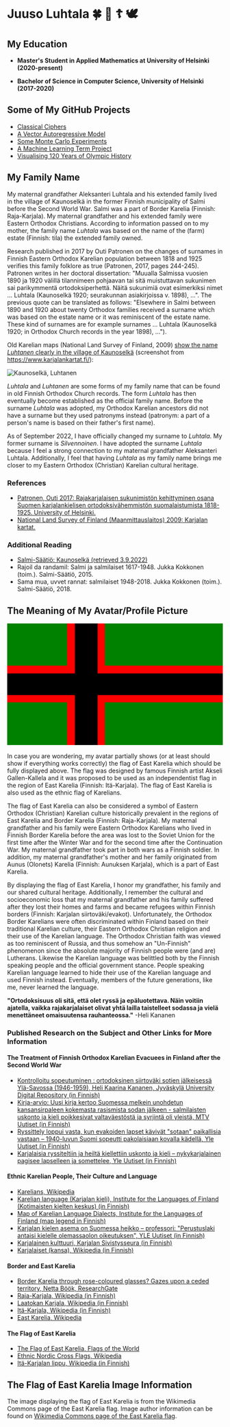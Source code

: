 # Juuso Luhtala :four_leaf_clover: :evergreen_tree: :orthodox_cross: :dove:

## My Education

- **Master's Student in Applied Mathematics at University of Helsinki (2020-present)**

- **Bachelor of Science in Computer Science, University of Helsinki (2017-2020)**

## Some of My GitHub Projects

- [Classical Ciphers](https://github.com/Jsos17/Classic-crypto)
- [A Vector Autoregressive Model](https://github.com/Jsos17/A_Vector_Autoregressive_Model)
- [Some Monte Carlo Experiments](https://github.com/Jsos17/Monte_Carlo)
- [A Machine Learning Term Project](https://github.com/Jsos17/Machine_Learning_Term_Project)
- [Visualising 120 Years of Olympic History](https://github.com/Jsos17/Olympics_Evolution)

## My Family Name

My maternal grandfather Aleksanteri Luhtala and his extended family lived in the village of Kaunoselkä in the former Finnish municipality of Salmi before the Second World War. Salmi was a part of Border Karelia (Finnish: Raja-Karjala). My maternal grandfather and his extended family were Eastern Orthodox Christians. According to information passed on to my mother, the family name *Luhtala* was based on the name of the (farm) estate (Finnish: tila) the extended family owned.

Research published in 2017 by Outi Patronen on the changes of surnames in Finnish Eastern Orthodox Karelian population between 1818 and 1925 verifies this family folklore as true (Patronen, 2017, pages 244-245). Patronen writes in her doctoral dissertation: "Muualla Salmissa vuosien 1890 ja 1920 välillä tilannimeen pohjaavan tai sitä muistuttavan sukunimen sai parikymmentä ortodoksiperhettä. Näitä sukunimiä ovat esimerkiksi nimet ... Luhtala (Kaunoselkä 1920; seurakunnan asiakirjoissa v. 1898), ...". The previous quote can be translated as follows: "Elsewhere in Salmi between 1890 and 1920 about twenty Orthodox families received a surname which was based on the estate name or it was reminiscent of the estate name. These kind of surnames are for example surnames ... Luhtala (Kaunoselkä 1920; in Orthodox Church records in the year 1898), ...").

Old Karelian maps (National Land Survey of Finland, 2009) [show the name *Luhtanen* clearly in the village of Kaunoselkä](https://www.karjalankartat.fi/?language=en&E=4617848.554557328&N=6828052.916638066&scale=10000&base=OpenLayers.Layer.WMS_4&text=Luhtanen) (screenshot from https://www.karjalankartat.fi/):

![Kaunoselkä, Luhtanen](https://github.com/Jsos17/Jsos17/blob/main/Kaunoselka_Luhtanen.png)

*Luhtala* and *Luhtanen* are some forms of my family name that can be found in old Finnish Orthodox Church records. The form *Luhtala* has then eventually become established as the official family name. Before the surname *Luhtala* was adopted, my Orthodox Karelian ancestors did not have a surname but they used patronyms instead (patronym: a part of a person's name is based on their father's first name).

As of September 2022, I have officially changed my surname to *Luhtala*. My former surname is *Silvennoinen*. I have adopted the surname *Luhtala* because I feel a strong connection to my maternal grandfather Aleksanteri Luhtala. Additionally, I feel that having *Luhtala* as my family name brings me closer to my Eastern Orthodox (Christian) Karelian cultural heritage.

### References

- [Patronen, Outi 2017: Rajakarjalaisen sukunimistön kehittyminen osana Suomen karjalankielisen ortodoksivähemmistön suomalaistumista 1818-1925. University of Helsinki.](https://helda.helsinki.fi/handle/10138/224298)
- [National Land Survey of Finland (Maanmittauslaitos) 2009: Karjalan kartat.](https://www.karjalankartat.fi/)

### Additional Reading

- [Salmi-Säätiö: Kaunoselkä (retrieved 3.9.2022)](https://salmi-saatio.fi/salmin-pitaja/kylat/kaunoselka/)
- Rajoil da randamil: Salmi ja salmilaiset 1617-1948. Jukka Kokkonen (toim.). Salmi-Säätiö, 2015.
- Sama mua, uvvet rannat: salmilaiset 1948-2018. Jukka Kokkonen (toim.). Salmi-Säätiö, 2018.

## The Meaning of My Avatar/Profile Picture

![The Flag of East Karelia](https://github.com/Jsos17/Jsos17/blob/main/640px-Itakarjalaisten_lippu.svg.png)

In case you are wondering, my avatar partially shows (or at least should show if everything works correctly) the flag of East Karelia which should be fully displayed above. The flag was designed by famous Finnish artist Akseli Gallen-Kallela and it was proposed to be used as an independentist flag in the region of East Karelia (Finnish: Itä-Karjala). The flag of East Karelia is also used as the ethnic flag of Karelians.

The flag of East Karelia can also be considered a symbol of Eastern Orthodox (Christian) Karelian culture historically prevalent in the regions of East Karelia and Border Karelia (Finnish: Raja-Karjala). My maternal grandfather and his family were Eastern Orthodox Karelians who lived in Finnish Border Karelia before the area was lost to the Soviet Union for the first time after the Winter War and for the second time after the Continuation War. My maternal grandfather took part in both wars as a Finnish soldier. In addition, my maternal grandfather's mother and her family originated from Aunus (Olonets) Karelia (Finnish: Aunuksen Karjala), which is a part of East Karelia.

By displaying the flag of East Karelia, I honor my grandfather, his family and our shared cultural heritage. Additionally, I remember the cultural and socioeconomic loss that my maternal grandfather and his family suffered after they lost their homes and farms and became refugees within Finnish borders (Finnish: Karjalan siirtoväki/evakot). Unfortunately, the Orthodox Border Karelians were often discriminated within Finland based on their traditional Karelian culture, their Eastern Orthodox Christian religion and their use of the Karelian language. The Orthodox Christian faith was viewed as too reminiscent of Russia, and thus somehow an "Un-Finnish" phenomenon since the absolute majority of Finnish people were (and are) Lutherans. Likewise the Karelian language was belittled both by the Finnish speaking people and the official government stance. People speaking Karelian language learned to hide their use of the Karelian language and used Finnish instead. Eventually, members of the future generations, like me, never learned the language.

**"Ortodoksisuus oli sitä, että olet ryssä ja epäluotettava. Näin voitiin ajatella, vaikka rajakarjalaiset olivat yhtä lailla taistelleet sodassa ja vielä menettäneet omaisuutensa rauhanteossa."** -Heli Kananen

### Published Research on the Subject and Other Links for More Information

#### The Treatment of Finnish Orthodox Karelian Evacuees in Finland after the Second World War

- [Kontrolloitu sopeutuminen : ortodoksinen siirtoväki sotien jälkeisessä Ylä-Savossa (1946-1959), Heli Kaarina Kananen, Jyväskylä University Digital Repository (in Finnish)](https://jyx.jyu.fi/handle/123456789/25623)
- [Kirja-arvio: Uusi kirja kertoo Suomessa melkein unohdetun kansansirpaleen kokemasta rasismista sodan jälkeen - salmilaisten uskonto ja kieli poikkesivat valtaväestöstä ja syrjintä oli yleistä, MTV Uutiset (in Finnish)](https://www.mtvuutiset.fi/artikkeli/kirja-arvio-uusi-kirja-kertoo-suomessa-melkein-unohdetun-kansansirpaleen-kokemasta-rasismista-sodan-jalkeen-salmilaisten-uskonto-ja-kieli-poikkesivat-valtavaestosta-ja-syrjinta-oli-yleista/7224782)
- [Ryssittely loppui vasta, kun evakoiden lapset kävivät "sotaan" paikallisia vastaan – 1940-luvun Suomi sopeutti pakolaisiaan kovalla kädellä, Yle Uutiset (in Finnish)](https://yle.fi/uutiset/3-9953675)
- [Karjalaisia ryssiteltiin ja heiltä kiellettiin uskonto ja kieli – nykykarjalainen pagisee lapselleen ja somettelee, Yle Uutiset (in Finnish)](https://yle.fi/uutiset/3-9828308)

#### Ethnic Karelian People, Their Culture and Language

- [Karelians, Wikipedia](https://en.wikipedia.org/wiki/Karelians)
- [Karelian language (Karjalan kieli), Institute for the Languages of Finland (Kotimaisten kielten keskus) (in Finnish)](https://www.kotus.fi/kielitieto/kielet/karjala)
- [Map of Karelian Language Dialects, Institute for the Languages of Finland (map legend in Finnish)](https://www.kotus.fi/files/6912/karjalat_kartta_2019.png)
- [Karjalan kielen asema on Suomessa heikko – professori: "Perustuslaki antaisi kielelle olemassaolon oikeutuksen", YLE Uutiset (in Finnish)](https://yle.fi/uutiset/3-12501465)
- [Karjalainen kulttuuri, Karjalan Sivistysseura (in Finnish)](https://www.karjalansivistysseura.fi/kulttuuri/)
- [Karjalaiset (kansa), Wikipedia (in Finnish)](https://fi.wikipedia.org/wiki/Karjalaiset_(kansa))

#### Border and East Karelia

- [Border Karelia through rose-coloured glasses? Gazes upon a ceded territory, Netta Böök, ResearchGate](https://www.researchgate.net/publication/267236590_Border_Karelia_through_rose-coloured_glasses_Gazes_upon_a_ceded_territory)
- [Raja-Karjala, Wikipedia (in Finnish)](https://fi.wikipedia.org/wiki/Raja-Karjala)
- [Laatokan Karjala, Wikipedia (in Finnish)](https://fi.wikipedia.org/wiki/Laatokan_Karjala)
- [Itä-Karjala, Wikipedia (in Finnish)](https://fi.wikipedia.org/wiki/It%C3%A4-Karjala)
- [East Karelia, Wikipedia](https://en.wikipedia.org/wiki/East_Karelia)

#### The Flag of East Karelia

- [The Flag of East Karelia, Flags of the World](https://www.fotw.info/flags/ru-10h2.html)
- [Ethnic Nordic Cross Flags, Wikipedia](https://en.wikipedia.org/wiki/Nordic_cross_flag#Ethnic_flags)
- [Itä-Karjalan lippu, Wikipedia (in Finnish)](https://fi.wikipedia.org/wiki/It%C3%A4-Karjalan_lippu)

## The Flag of East Karelia Image Information

The image displaying the flag of East Karelia is from the Wikimedia Commons page of the East Karelia flag. Image author information can be found on [Wikimedia Commons page of the East Karelia flag](https://commons.wikimedia.org/wiki/File:It%C3%A4karjalaisten_lippu.svg#Licensing).

<!---
Jsos17/Jsos17 is a ✨ special ✨ repository because its `README.md` (this file) appears on your GitHub profile.
You can click the Preview link to take a look at your changes.
--->
